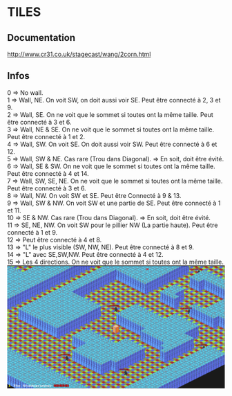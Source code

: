# TILES

## Documentation
http://www.cr31.co.uk/stagecast/wang/2corn.html  

## Infos
0 => No wall.  
1 => Wall, NE. On voit SW, on doit aussi voir SE. Peut être connecté à 2, 3 et 9.  
2 => Wall, SE. On ne voit que le sommet si toutes ont la même taille. Peut être connecté à 3 et 6.   
3 => Wall, NE & SE. On ne voit que le sommet si toutes ont la même taille. Peut être connecté à 1 et 2.  
4 => Wall, SW. On voit SE. On doit aussi voir SW. Peut être connecté à 6 et 12.  
5 => Wall, SW & NE. Cas rare (Trou dans Diagonal). => En soit, doit être évité.  
6 => Wall, SE & SW. On ne voit que le sommet si toutes ont la même taille. Peut être connecté à 4 et 14.  
7 => Wall, SW, SE, NE. On ne voit que le sommet si toutes ont la même taille. Peut être connecté à 3 et 6.  
8 => Wall, NW. On voit SW et SE. Peut être Connecté à 9 & 13.  
9 => Wall, SW & NW. On voit SW et une partie de SE. Peut être connecté à 1 et 11.  
10 => SE & NW. Cas rare (Trou dans Diagonal). => En soit, doit être évité.  
11 => SE, NE, NW. On voit SW pour le pillier NW (La partie haute). Peut être connecté à 1 et 9.  
12 =>  Peut être connecté à 4 et 8.   
13 => "L" le plus visible (SW, NW, NE). Peut être connecté à 8 et 9.  
14 => "L" avec SE,SW,NW. Peut être connecté à 4 et 12.  
15 => Les 4 directions. On ne voit que le sommet si toutes ont la même taille. 
![image](screenshots/v0_14_Tiles_Mask.png) 
